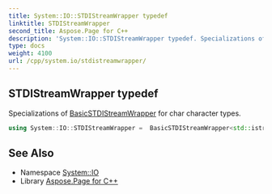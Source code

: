 ```yaml
---
title: System::IO::STDIStreamWrapper typedef
linktitle: STDIStreamWrapper
second_title: Aspose.Page for C++
description: 'System::IO::STDIStreamWrapper typedef. Specializations of BasicSTDIStreamWrapper for char character types in C++.'
type: docs
weight: 4100
url: /cpp/system.io/stdistreamwrapper/
---
```

## STDIStreamWrapper typedef


Specializations of [BasicSTDIStreamWrapper](../basicstdistreamwrapper/) for char character types.

```cpp
using System::IO::STDIStreamWrapper =  BasicSTDIStreamWrapper<std::istream>
```

## See Also

* Namespace [System::IO](../)
* Library [Aspose.Page for C++](../../)
